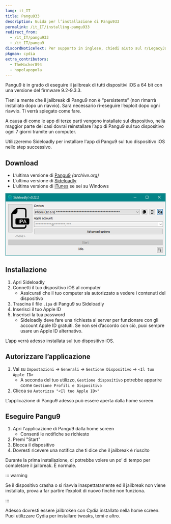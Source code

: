 ```yaml
---
lang: it_IT
title: Pangu933
description: Guida per l’installazione di Pangu933
permalink: /it_IT/installing-pangu933
redirect_from:
  - /it_IT/pangu933
  - /it_IT/pangu9
discordNoticeText: Per supporto in inglese, chiedi aiuto sul r/LegacyJailbreak [Discord Server](http://discord.legacyjailbreak.com/).
pkgman: cydia
extra_contributors:
  - TheHacker894
  - hopolapopola
---
```


Pangu9 è in grado di eseguire il jailbreak di tutti dispositivi iOS a 64 bit con una versione del firmware 9.2-9.3.3.

Tieni a mente che il jailbreak di Pangu9 non è “persistente” (non rimarrà installato dopo un riavvio). Sarà necessario ri-eseguire l’exploit dopo ogni riavvio. Ti verrà spiegato come fare.

A causa di come le app di terze parti vengono installate sul dispositivo, nella maggior parte dei casi dovrai reinstallare l’app di Pangu9 sul tuo dispositivo ogni 7 giorni tramite un computer.

Utilizzeremo Sideloadly per installare l'app di Pangu9 sul tuo dispositivo iOS nello step successivo.

## Download

- L’ultima versione di [Pangu9](https://web.archive.org/web/20170214021020/http://dl.pangu.25pp.com/jb/NvwaStone_1.1.ipa) _(archive.org)_
- L’ultima versione di [Sideloadly](https://sideloadly.io/)
- L’ultima versione di [iTunes](https://www.apple.com/itunes/download/win32) se sei su Windows

![Uno screenshot dell’applicazione di Sideloadly (Windows)](/assets/images/sideloadly_win.png)

## Installazione

1. Apri Sideloadly
1. Connetti il tuo dispositivo iOS al computer
    - Assicurati che il tuo computer sia autorizzato a vedere i contenuti del dispositivo
1. Trascina il file `.ipa` di Pangu9 su Sideloadly
1. Inserisci il tuo Apple ID
1. Inserisci la tua password
    - Sideloadly deve fare una richiesta al server per funzionare con gli account Apple ID gratuiti. Se non sei d’accordo con ciò, puoi sempre usare un Apple ID alternativo.

L’app verrà adesso installata sul tuo dispositivo iOS.

## Autorizzare l’applicazione

1. Vai su `Impostazioni` -> `Generali` -> `Gestione Dispositivo` -> `<Il tuo Apple ID>`
    - A seconda del tuo utilizzo, `Gestione dispositivo` potrebbe apparire come `Gestione Profili e Dispositivo`
1. Clicca su `Autorizza "<Il tuo Apple ID>"`

L’applicazione di Pangu9 adesso può essere aperta dalla home screen.

## Eseguire Pangu9

1. Apri l'applicazione di Pangu9 dalla home screen
    - Consenti le notifiche se richiesto
1. Premi "Start"
1. Blocca il dispositivo
1. Dovresti ricevere una notifica che ti dice che il jailbreak è riuscito

Durante la prima installazione, ci potrebbe volere un po’ di tempo per completare il jailbreak. È normale.

::: warning

Se il dispositivo crasha o si riavvia inaspettatamente ed il jailbreak non viene installato, prova a far partire l’exploit di nuovo finché non funziona.

:::

Adesso dovresti essere jailbroken con Cydia installato nella home screen. Puoi utilizzare Cydia per installare <router-link to="/it_IT/faq/#what-are-tweaks">tweaks</router-link>, temi e altro.
